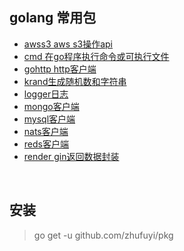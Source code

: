 ## golang 常用包

- [awss3 aws s3操作api](./awss3)
- [cmd 在go程序执行命令或可执行文件](./cmd)
- [gohttp http客户端](./gohttp)
- [krand生成随机数和字符串](./krand)
- [logger日志](./logger)
- [mongo客户端](./mongo)
- [mysql客户端](./mysql)
- [nats客户端](./nats)
- [reds客户端](./redis)
- [render gin返回数据封装](./render)

<br>

## 安装

> go get -u github.com/zhufuyi/pkg
